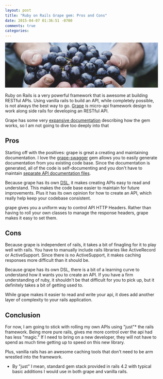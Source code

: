 ```yaml
---
layout: post
title: "Ruby on Rails Grape gem: Pros and Cons"
date: 2015-04-07 01:36:51 -0700
comments: true
categories: 
---
```


<img src="/images/grapes.jpeg" alt="grapes" title="Ruby on Rails Grape gem" class="banner-img" />

Ruby on Rails is a very powerful framework that is awesome at building RESTful APIs.  Using vanilla rails to build an API, while completely possible, is not always the best way to go.  [Grape](https://github.com/intridea/grape) is micro-api framework design to work along side rails for developing an RESTful API.

Grape has some very [expansive documentation](https://github.com/intridea/grape/blob/master/README.md) describing how the gem works, so I am not going to dive too deeply into that

## Pros

Starting off with the positives: grape is great a creating and maintaining documentation.  I love the [grape-swagger](https://github.com/tim-vandecasteele/grape-swagger) gem allows you to easily generate documentation from you existing code base.  Since the documentation is generated, all of the code is self-documenting and you don't have to maintain [separate API documentation files](http://raml.org/).

Because grape has its own [DSL](https://en.wikipedia.org/wiki/Domain-specific_language), it makes creating APIs easy to read and understand.  This makes the code base easier to maintain for future improvements.  Plus it has its own opinion for how to create an API, which really help keep your codebase consistent.

grape gives you a uniform way to control API HTTP Headers.  Rather than having to roll your own classes to manage the response headers, grape makes it easy to set them.

## Cons

Because grape is independent of rails, it takes a bit of finagling for it to play well with rails.  You have to manually include rails libraries like ActiveRecord or ActiveSupport.  Since there is no ActiveSupport, it makes caching responses more difficult than it should be.

Because grape has its own DSL, there is a bit of a learning curve to understand how it wants you to create an API.  If you have a firm understanding of ruby, it shouldn't be that difficult for you to pick up, but it definitely takes a bit of getting used to.

While grape makes it easier to read and write your api, it does add another layer of complexity to your rails application.

## Conclusion

For now, I am going to stick with rolling my own APIs using "just"* the rails framework.  Being more pure rails, gives me more control over the api had has less "magic."  If I need to bring on a new developer, they will not have to spend as much time getting up to speed on this new library.

Plus, vanilla rails has an awesome caching tools that don't need to be arm wrestled into the framework.

* By "just" I mean, standard gem stack provided in rails 4.2 with typical basic additions I would use in both grape and vanilla rails.